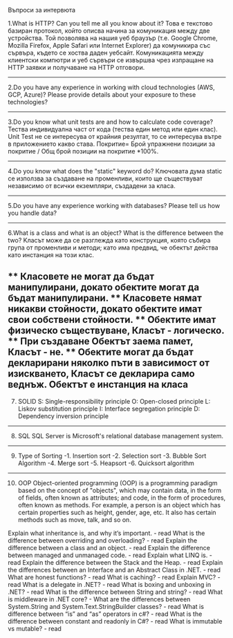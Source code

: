 Въпроси за интервюта

1.What is HTTP? Can you tell me all you know about it?
 Това е текстово базиран протокол, който описва начина за комуникация между две устройства.
 Той позволява на нашия уеб браузър (т.е. Google Chrome, Mozilla Firefox, Apple Safari или Internet  Explorer) да комуникира със сървъра, където се хоства даден уебсайт.
 Комуникацията между клиентски компютри и уеб сървъри се извършва чрез изпращане на HTTP  заявки и получаване на HTTP отговори.

----------------------------------------
2.Do you have any experience in working with cloud technologies (AWS, GCP, Azure)? Please provide details about your exposure to these technologies?

-----------------------------------------
3.Do you know what unit tests are and how to calculate code coverage?
Тества индивидуална част от кода (тества един метод или един клас).
Unit Test не се интересува от крайния резултат, то се интересува вътре в приложението какво става.
Покритие= Брой упражнени позиции за покритие / Общ брой позиции на покритие *100%.

------------------------------------------
4.Do you know what does the "static" keyword do?
Ключовата дума static се използва за създаване на променливи, които ще съществуват независимо от всички екземпляри, създадени за класа.

------------------------------------------
5.Do you have any experience working with databases? Please tell us how you handle data?

------------------------------------------
6.What is a class and what is an object? What is the difference between the two?
Kласът може да се разглежда като конструкция, която събира група от променливи и методи; като има предвид, че обектът действа като инстанция на този клас.

** Класовете не могат да бъдат манипулирани, докато обектите могат да бъдат манипулирани.
** Класовете нямат никакви стойности, докато обектите имат свои собствени стойности.
** Обектите имат физическо съществуване, Класът - логическо.
** При създаване Обектът заема памет, Класът - не.
** Обектите могат да бъдат декларирани няколко пъти в зависимост от изискването, Класът се декларира само веднъж.
Обектът е инстанция на класа
---------------------------------------
7. SOLID
S: Single-responsibility principle
O: Open-closed principle
L: Liskov substitution principle
I: Interface segregation principle
D: Dependency inversion principle

----------------------------------------------
8. SQL
SQL Server is Microsoft's relational database management system.

--------------------------------------------
9. Type of Sorting
-1. Insertion sort
-2. Selection sort
-3. Bubble Sort Algorithm
-4. Merge sort
-5. Heapsort
-6. Quicksort algorithm

---------------------------------------------
10. OOP
Object-oriented programming (OOP) is a programming paradigm based on the concept of "objects", which may contain data, in the form of fields, often known as attributes; and code, in the form of procedures, often known as methods. For example, a person is an object which has certain properties such as height, gender, age, etc. It also has certain methods such as move, talk, and so on.


Explain what inheritance is, and why it’s important. - read
What is the difference between overriding and overloading? - read
Explain the difference between a class and an object. - read
Explain the difference between managed and unmanaged code. - read
Explain what LINQ is. - read
Explain the difference between the Stack and the Heap. - read
Explain the differences between an Interface and an Abstract Class in .NET. - read
What are honest functions? - read
What is caching? - read
Explain MVC? - read
What is a delegate in .NET? - read
What is boxing and unboxing in .NET? - read
What is the difference between String and string? - read
What is middleware in .NET core? -
What are the differences between System.String and System.Text.StringBuilder classes? - read
What is difference between “is” and “as” operators in c#? - read
What is the difference between constant and readonly in C#? - read
What is immutable vs mutable? - read

